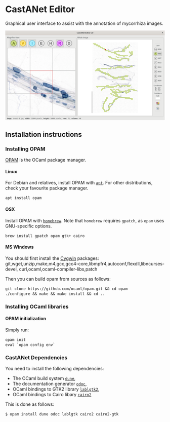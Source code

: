 # CastANet Editor

Graphical user interface to assist with the annotation of mycorrhiza images.

![](doc/castanet-editor.png)

## Installation instructions

### Installing OPAM

[OPAM](https://opam.ocaml.org/) is the OCaml package manager.

#### Linux

For Debian and relatives, install OPAM with [`apt`](https://salsa.debian.org/apt-team/apt).
For other distributions, check your favourite package manager.

```
apt install opam
```

#### OSX

Install OPAM with [`homebrew`](https://brew.sh/). Note that `homebrew` 
requires `gpatch`, as `opam` uses GNU-specific options.

```
brew install gpatch opam gtk+ cairo
```

#### MS Windows

You should first install the [Cygwin](https://www.cygwin.com/) packages:
git,wget,unzip,make,m4,gcc,gcc4-core,libmpfr4,autoconf,flexdll,libncurses-devel,
curl,ocaml,ocaml-compiler-libs,patch

Then you can build opam from sources as follows:

```
git clone https://github.com/ocaml/opam.git && cd opam
./configure && make && make install && cd ..
```


### Installing OCaml libraries

#### OPAM initialization

Simply run:

```
opam init
eval `opam config env`
```

### CastANet Dependencies

You need to install the following dependencies:

- The OCaml build system [`dune`](https://github.com/ocaml/dune),
- The documentation generator [`odoc`](https://github.com/ocaml/odoc),
- OCaml bindings to GTK2 library [`lablgtk2`](http://lablgtk.forge.ocamlcore.org/),
- OCaml bindings to Cairo libary [`cairo2`](https://github.com/Chris00/ocaml-cairo)

This is done as follows:

```
$ opam install dune odoc lablgtk cairo2 cairo2-gtk
```


